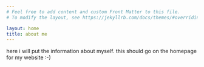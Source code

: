 ```yaml
---
# Feel free to add content and custom Front Matter to this file.
# To modify the layout, see https://jekyllrb.com/docs/themes/#overriding-theme-defaults

layout: home
title: about me
---
```


here i will put the information about myself. this should go on the homepage for my website :-)